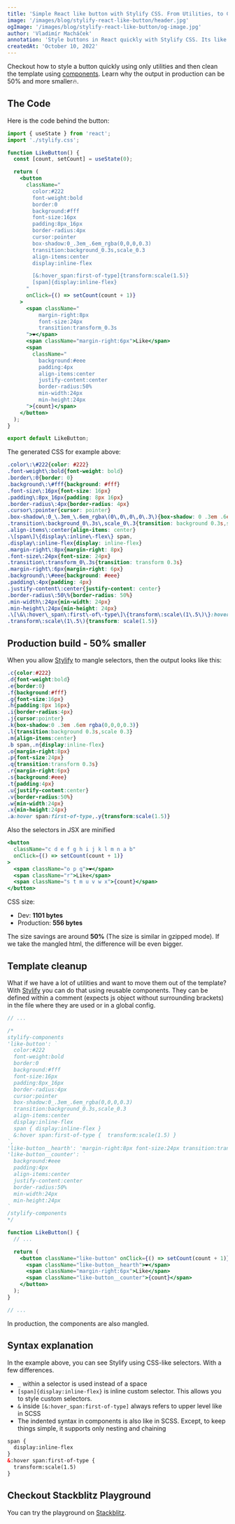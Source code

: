 ```yaml
---
title: 'Simple React like button with Stylify CSS. From Utilities, to Components, mangled selectors and 50% smaller production build.'
image: '/images/blog/stylify-react-like-button/header.jpg'
ogImage: '/images/blog/stylify-react-like-button/og-image.jpg'
author: 'Vladimír Macháček'
annotation: 'Style buttons in React quickly with Stylify CSS. Its like writing CSS directly into the template.'
createdAt: 'October 10, 2022'
---
```


Checkout how to style a button quickly using only utilities and then clean the template using [components](https://stylifycss.com/docs/get-started#defining-a-component). Learn why the output in production can be 50% and more smaller🔥.

## The Code
Here is the code behind the button:
```jsx
import { useState } from 'react';
import './stylify.css';

function LikeButton() {
  const [count, setCount] = useState(0);

  return (
    <button
      className="
        color:#222
        font-weight:bold
        border:0
        background:#fff
        font-size:16px
        padding:8px_16px
        border-radius:4px
        cursor:pointer
        box-shadow:0_.3em_.6em_rgba(0,0,0,0.3)
        transition:background_0.3s,scale_0.3
        align-items:center
        display:inline-flex

        [&:hover_span:first-of-type]{transform:scale(1.5)}
        [span]{display:inline-flex}
      "
      onClick={() => setCount(count + 1)}
    >
      <span className="
          margin-right:8px
          font-size:24px
          transition:transform_0.3s
      ">❤️</span>
      <span className="margin-right:6px">Like</span>
      <span
        className="
          background:#eee
          padding:4px
          align-items:center
          justify-content:center
          border-radius:50%
          min-width:24px
          min-height:24px
      ">{count}</span>
    </button>
  );
}

export default LikeButton;
```

The generated CSS for example above:
```css
.color\:\#222{color: #222}
.font-weight\:bold{font-weight: bold}
.border\:0{border: 0}
.background\:\#fff{background: #fff}
.font-size\:16px{font-size: 16px}
.padding\:8px_16px{padding: 8px 16px}
.border-radius\:4px{border-radius: 4px}
.cursor\:pointer{cursor: pointer}
.box-shadow\:0_\.3em_\.6em_rgba\(0\,0\,0\,0\.3\){box-shadow: 0 .3em .6em rgba(0,0,0,0.3)}
.transition\:background_0\.3s\,scale_0\.3{transition: background 0.3s,scale 0.3}
.align-items\:center{align-items: center}
.\[span\]\{display\:inline\-flex\} span,
.display\:inline-flex{display: inline-flex}
.margin-right\:8px{margin-right: 8px}
.font-size\:24px{font-size: 24px}
.transition\:transform_0\.3s{transition: transform 0.3s}
.margin-right\:6px{margin-right: 6px}
.background\:\#eee{background: #eee}
.padding\:4px{padding: 4px}
.justify-content\:center{justify-content: center}
.border-radius\:50\%{border-radius: 50%}
.min-width\:24px{min-width: 24px}
.min-height\:24px{min-height: 24px}
.\[\&\:hover\_span\:first\-of\-type\]\{transform\:scale\(1\.5\)\}:hover span:first-of-type,
.transform\:scale\(1\.5\){transform: scale(1.5)}
```
## Production build - 50% smaller
When you allow [Stylify](https://stylifycss.com) to mangle selectors, then the output looks like this:
```css
.c{color:#222}
.d{font-weight:bold}
.e{border:0}
.f{background:#fff}
.g{font-size:16px}
.h{padding:8px 16px}
.i{border-radius:4px}
.j{cursor:pointer}
.k{box-shadow:0 .3em .6em rgba(0,0,0,0.3)}
.l{transition:background 0.3s,scale 0.3}
.m{align-items:center}
.b span,.n{display:inline-flex}
.o{margin-right:8px}
.p{font-size:24px}
.q{transition:transform 0.3s}
.r{margin-right:6px}
.s{background:#eee}
.t{padding:4px}
.u{justify-content:center}
.v{border-radius:50%}
.w{min-width:24px}
.x{min-height:24px}
.a:hover span:first-of-type,.y{transform:scale(1.5)}
```
Also the selectors in JSX are minified
```jsx
<button
  className="c d e f g h i j k l m n a b"
  onClick={() => setCount(count + 1)}
>
  <span className="o p q">❤️</span>
  <span className="r">Like</span>
  <span className="s t m u v w x">{count}</span>
</button>
```

CSS size:
- Dev: **1101 bytes**
- Production: **556 bytes**

The size savings are around **50%** (The size is similar in gzipped mode). If we take the mangled html, the difference will be even bigger.

## Template cleanup
What if we have a lot of utilities and want to move them out of the template? With [Stylify](https://stylifycss.com) you can do that using reusable components. They can be defined within a comment (expects js object without surrounding brackets) in the file where they are used or in a global config.

```jsx
// ...

/*
stylify-components
'like-button': `
  color:#222
  font-weight:bold
  border:0
  background:#fff
  font-size:16px
  padding:8px_16px
  border-radius:4px
  cursor:pointer
  box-shadow:0_.3em_.6em_rgba(0,0,0,0.3)
  transition:background_0.3s,scale_0.3
  align-items:center
  display:inline-flex
  span { display:inline-flex }
  &:hover span:first-of-type {  transform:scale(1.5) }
`,
'like-button__hearth': 'margin-right:8px font-size:24px transition:transform_0.3s',
'like-button__counter': `
  background:#eee
  padding:4px
  align-items:center
  justify-content:center
  border-radius:50%
  min-width:24px
  min-height:24px
`
/stylify-components
*/

function LikeButton() {
  // ...

  return (
    <button className="like-button" onClick={() => setCount(count + 1)}>
      <span className="like-button__hearth">❤️</span>
      <span className="margin-right:6px">Like</span>
      <span className="like-button__counter">{count}</span>
    </button>
  );
}

// ...
```

In production, the components are also mangled.

## Syntax explanation
In the example above, you can see Stylify using CSS-like selectors. With a few differences.
- `_` within a selector is used instead of a space
- `[span]{display:inline-flex}` is inline custom selector. This allows you to style custom selectors.
- `&` inside `[&:hover_span:first-of-type]` always refers to upper level like in SCSS
- The indented syntax in components is also like in SCSS. Except, to keep things simple, it supports only nesting and chaining
```html
span {
  display:inline-flex
}
&:hover span:first-of-type {
  transform:scale(1.5)
}
```

## Checkout Stackblitz Playground
You can try the playground on [Stackblitz](https://stackblitz.com/edit/stylify-react-like-button-example?file=src%2FLikeButton.jsx).
